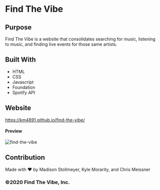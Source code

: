 # Find The Vibe

## Purpose
Find The Vibe is a website that consolidates searching for music, listening to music, and finding live events for those same artists.

## Built With
* HTML
* CSS
* Javascript
* Foundation
* Spotify API

## Website
https://km4891.github.io/find-the-vibe/

#### Preview
![find-the-vibe](https://user-images.githubusercontent.com/67935542/94399148-b194dd00-011b-11eb-8e64-8670d8a3fefe.png)


## Contribution
Made with ❤️ by Madison Stollmeyer, Kyle Morarity, and Chris Meissner

### ©️2020 Find The Vibe, Inc.